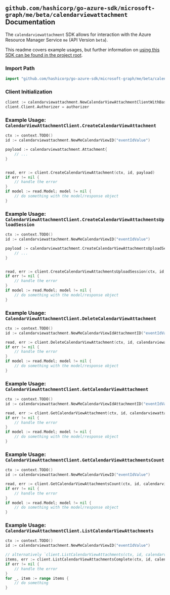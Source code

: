 
## `github.com/hashicorp/go-azure-sdk/microsoft-graph/me/beta/calendarviewattachment` Documentation

The `calendarviewattachment` SDK allows for interaction with the Azure Resource Manager Service `me` (API Version `beta`).

This readme covers example usages, but further information on [using this SDK can be found in the project root](https://github.com/hashicorp/go-azure-sdk/tree/main/docs).

### Import Path

```go
import "github.com/hashicorp/go-azure-sdk/microsoft-graph/me/beta/calendarviewattachment"
```


### Client Initialization

```go
client := calendarviewattachment.NewCalendarViewAttachmentClientWithBaseURI("https://management.azure.com")
client.Client.Authorizer = authorizer
```


### Example Usage: `CalendarViewAttachmentClient.CreateCalendarViewAttachment`

```go
ctx := context.TODO()
id := calendarviewattachment.NewMeCalendarViewID("eventIdValue")

payload := calendarviewattachment.Attachment{
	// ...
}


read, err := client.CreateCalendarViewAttachment(ctx, id, payload)
if err != nil {
	// handle the error
}
if model := read.Model; model != nil {
	// do something with the model/response object
}
```


### Example Usage: `CalendarViewAttachmentClient.CreateCalendarViewAttachmentsUploadSession`

```go
ctx := context.TODO()
id := calendarviewattachment.NewMeCalendarViewID("eventIdValue")

payload := calendarviewattachment.CreateCalendarViewAttachmentsUploadSessionRequest{
	// ...
}


read, err := client.CreateCalendarViewAttachmentsUploadSession(ctx, id, payload)
if err != nil {
	// handle the error
}
if model := read.Model; model != nil {
	// do something with the model/response object
}
```


### Example Usage: `CalendarViewAttachmentClient.DeleteCalendarViewAttachment`

```go
ctx := context.TODO()
id := calendarviewattachment.NewMeCalendarViewIdAttachmentID("eventIdValue", "attachmentIdValue")

read, err := client.DeleteCalendarViewAttachment(ctx, id, calendarviewattachment.DefaultDeleteCalendarViewAttachmentOperationOptions())
if err != nil {
	// handle the error
}
if model := read.Model; model != nil {
	// do something with the model/response object
}
```


### Example Usage: `CalendarViewAttachmentClient.GetCalendarViewAttachment`

```go
ctx := context.TODO()
id := calendarviewattachment.NewMeCalendarViewIdAttachmentID("eventIdValue", "attachmentIdValue")

read, err := client.GetCalendarViewAttachment(ctx, id, calendarviewattachment.DefaultGetCalendarViewAttachmentOperationOptions())
if err != nil {
	// handle the error
}
if model := read.Model; model != nil {
	// do something with the model/response object
}
```


### Example Usage: `CalendarViewAttachmentClient.GetCalendarViewAttachmentsCount`

```go
ctx := context.TODO()
id := calendarviewattachment.NewMeCalendarViewID("eventIdValue")

read, err := client.GetCalendarViewAttachmentsCount(ctx, id, calendarviewattachment.DefaultGetCalendarViewAttachmentsCountOperationOptions())
if err != nil {
	// handle the error
}
if model := read.Model; model != nil {
	// do something with the model/response object
}
```


### Example Usage: `CalendarViewAttachmentClient.ListCalendarViewAttachments`

```go
ctx := context.TODO()
id := calendarviewattachment.NewMeCalendarViewID("eventIdValue")

// alternatively `client.ListCalendarViewAttachments(ctx, id, calendarviewattachment.DefaultListCalendarViewAttachmentsOperationOptions())` can be used to do batched pagination
items, err := client.ListCalendarViewAttachmentsComplete(ctx, id, calendarviewattachment.DefaultListCalendarViewAttachmentsOperationOptions())
if err != nil {
	// handle the error
}
for _, item := range items {
	// do something
}
```
